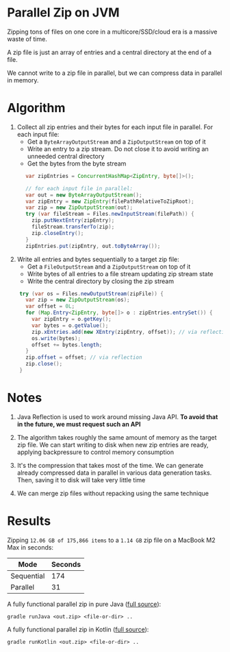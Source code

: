 # Parallel Zip on JVM

Zipping tons of files on one core in a multicore/SSD/cloud era is a massive waste of time.

A zip file is just an array of entries and a central directory at the end of a file.

We cannot write to a zip file in parallel, but we can compress data in parallel in memory.


# Algorithm

1. Collect all zip entries and their bytes for each input file in parallel.
   For each input file:
   - Get a `ByteArrayOutputStream` and a `ZipOutputStream` on top of it
   - Write an entry to a zip stream. Do not close it to avoid writing an unneeded central directory
   - Get the bytes from the byte stream

```java
      var zipEntries = ConcurrentHashMap<ZipEntry, byte[]>();

      // for each input file in parallel:
      var out = new ByteArrayOutputStream();
      var zipEntry = new ZipEntry(filePathRelativeToZipRoot);
      var zip = new ZipOutputStream(out);
      try (var fileStream = Files.newInputStream(filePath)) {
        zip.putNextEntry(zipEntry);
        fileStream.transferTo(zip);
        zip.closeEntry();
      }
      zipEntries.put(zipEntry, out.toByteArray());
```

2. Write all entries and bytes sequentially to a target zip file:
   - Get a `FileOutputStream` and a `ZipOutputStream` on top of it
   - Write bytes of all entries to a file stream updating zip stream state
   - Write the central directory by closing the zip stream

```java
    try (var os = Files.newOutputStream(zipFile)) {
      var zip = new ZipOutputStream(os);
      var offset = 0L;
      for (Map.Entry<ZipEntry, byte[]> o : zipEntries.entrySet()) {
        var zipEntry = o.getKey();
        var bytes = o.getValue();
        zip.xEntries.add(new XEntry(zipEntry, offset)); // via reflection
        os.write(bytes);
        offset += bytes.length;
      }
      zip.offset = offset; // via reflection
      zip.close();
    }
```

# Notes

1. Java Reflection is used to work around missing Java API.
   **To avoid that in the future, we must request such an API**

2. The algorithm takes roughly the same amount of memory as the target zip file.
   We can start writing to disk when new zip entries are ready, applying backpressure to control memory consumption

3. It's the compression that takes most of the time.
   We can generate already compressed data in parallel in various data generation tasks. 
   Then, saving it to disk will take very little time

4. We can merge zip files without repacking using the same technique

# Results

Zipping `12.06 GB of 175,866 items` to a `1.14 GB` zip file on a MacBook M2 Max in seconds:

| Mode       | Seconds |
|------------|---------|
| Sequential |     174 |
| Parallel   |      31 |



A fully functional parallel zip in pure Java ([full source](src/main/java/parallelZip/MainJava.java)):

```shell
gradle runJava <out.zip> <file-or-dir> .. 
```

A fully functional parallel zip in Kotlin ([full source](src/main/kotlin/parallelZip/MainKotlin.kt)):

```shell
gradle runKotlin <out.zip> <file-or-dir> ..
```
